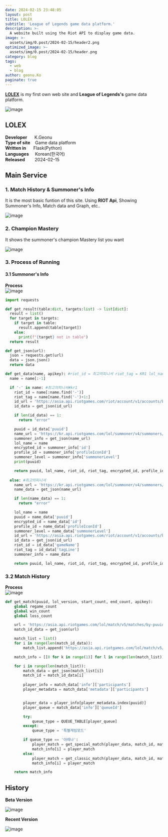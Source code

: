 ```yaml
---
date: 2024-02-15 23:48:05
layout: post
title: LOLEX
subtitle: 'League of Legends game data platform.'
description: >-
  A website built using the Riot API to display game data.
image: >-
  assets/img/0.post/2024-02-15/header2.png
optimized_image: >-
  assets/img/0.post/2024-02-15/header.png
category: blog
tags:
  - web
  - blog
author: geonu.Ko
paginate: true
---
```



[**LOLEX**](http://ko-web.com/lolex) is my first own web site and **League of Legends's** game data platform. <br>

![image](https://github.com/KoderWiki/koderwiki.github.io/assets/153072257/9a5bb424-e742-4237-bf63-1cfcea5dda23)

## **LOLEX**
**Developer** &nbsp;&nbsp;&nbsp;&nbsp; K.Geonu <br>
**Type of site** &nbsp;&nbsp; Game data platform <br>
**Written in** &nbsp;&nbsp;&nbsp;&nbsp; Flask(Python) <br>
**Languages** &nbsp;&nbsp;&nbsp; Korean(한국어) <br>
**Released** &nbsp;&nbsp;&nbsp;&nbsp;&nbsp;&nbsp; 2024-02-15 <br>

## Main Service

### 1. Match History & Summoner's Info

It is the most basic funtion of this site. Using **RIOT Api**, Showing Summoner's Info, Match data and Graph, etc..

![image](https://github.com/KoderWiki/koderwiki.github.io/assets/153072257/6d8d8bf7-526e-42c7-816f-56b00f3d0e48)

### 2. Champion Mastery

It shows the summoner's champion Mastery list you want

![image](https://github.com/KoderWiki/koderwiki.github.io/assets/153072257/e9d6f6f0-1dd9-4697-9a3f-55edfb024ff8)

### 3. Process of Running

#### 3.1 Summoner's Info

**Process**<br>
![image](https://github.com/KoderWiki/koderwiki.github.io/assets/153072257/696803ab-cd34-4f53-978e-d5b7859d4817)

```python
import requests

def get_result(table:dict, targets:list) -> list[dict]:
  result = list()
  for target in targets:
    if target in table:
      result.append(table[target])
    else:
      print(f"{target} not in table")
  return result

def get_json(url):
  json = requests.get(url)
  data = json.json()
  return data

def get_data(name, apikey): #riot_id = 최고의피니셔 riot_tag = KR1 lol_name = 최고의피니셔
  name = name[:-1]

  if '-' in name: #최고의피니셔#kr1
    riot_id = name[:name.find('-')]
    riot_tag = name[name.find('-')+1:]
    id_url = 'https://asia.api.riotgames.com/riot/account/v1/accounts/by-riot-id/{}/{}?api_key={}'.format(riot_id,riot_tag,apikey)
    id_data = get_json(id_url)

    if len(id_data) == 1:
      return "error"

    puuid = id_data['puuid']
    name_url = 'https://kr.api.riotgames.com/lol/summoner/v4/summoners/by-puuid/{}?api_key={}'.format(puuid,apikey)
    summoner_info = get_json(name_url)
    lol_name = name
    encrypted_id = summoner_info['id']
    profile_id = summoner_info['profileIconId']
    summoner_level = summoner_info['summonerLevel']
    print(puuid)

    return puuid, lol_name, riot_id, riot_tag, encrypted_id, profile_id, summoner_level
  
  else: #최고의피니셔
    name_url = 'https://kr.api.riotgames.com/lol/summoner/v4/summoners/by-name/{}?api_key={}'.format(name,apikey)
    name_data = get_json(name_url)

    if len(name_data) == 1:
      return "error"

    lol_name = name
    puuid = name_data['puuid']
    encrypted_id = name_data['id']
    profile_id = name_data['profileIconId']
    summoner_level = name_data['summonerLevel']
    id_url = 'https://asia.api.riotgames.com/riot/account/v1/accounts/by-puuid/{}?api_key={}'.format(puuid,apikey)
    id_data = get_json(id_url)
    riot_id = id_data['gameName']
    riot_tag = id_data['tagLine']
    summoner_info = name_data

    return puuid, lol_name, riot_id, riot_tag, encrypted_id, profile_id, summoner_level
```

### 3.2 Match History

**Process**<br>
![image](https://github.com/KoderWiki/koderwiki.github.io/assets/153072257/fcc6ac70-d8bc-4de1-ad0a-c322f8b3e690)

```python
def get_match(puuid, lol_version, start_count, end_count, apikey):
	global regame_count
	global win_count
	global loss_count

	url = 'https://asia.api.riotgames.com/lol/match/v5/matches/by-puuid/{}/ids?start={}&count={}&api_key={}'.format(puuid, start_count, end_count, apikey)
	match_id_data = get_json(url)

	match_list = list()
	for i in range(len(match_id_data)):
		match_list.append('https://asia.api.riotgames.com/lol/match/v5/matches/{}?api_key={}'.format(match_id_data[i], apikey))

	match_info = [[0 for k in range(1)] for l in range(len(match_list))]

	for i in range(len(match_list)):
		match_data = get_json(match_list[i])
		match_id = match_id_data[i]
			
		player_info = match_data['info']['participants']
		player_metadata = match_data['metadata']['participants']


		player_data = player_info[player_metadata.index(puuid)]
		player_queue = match_data['info']['queueId']

		try:
			queue_type = QUEUE_TABLE[player_queue]
		except:
			queue_type = '특별게임모드'

		if queue_type == '아레나':
			player_match = get_special_match(player_data, match_id, match_data, player_info, queue_type, lol_version)
			match_info[i] = player_match
		else:
			player_match = get_classic_match(player_data, match_id, match_data, player_info, queue_type, lol_version)
			match_info[i] = player_match

	return match_info
```

## History

**Beta Version**

![image](https://github.com/KoderWiki/koderwiki.github.io/assets/153072257/70f105c0-33dd-4651-9d20-38f2fd730865)

**Recent Version**

![image](https://github.com/KoderWiki/koderwiki.github.io/assets/153072257/6d8d8bf7-526e-42c7-816f-56b00f3d0e48)














